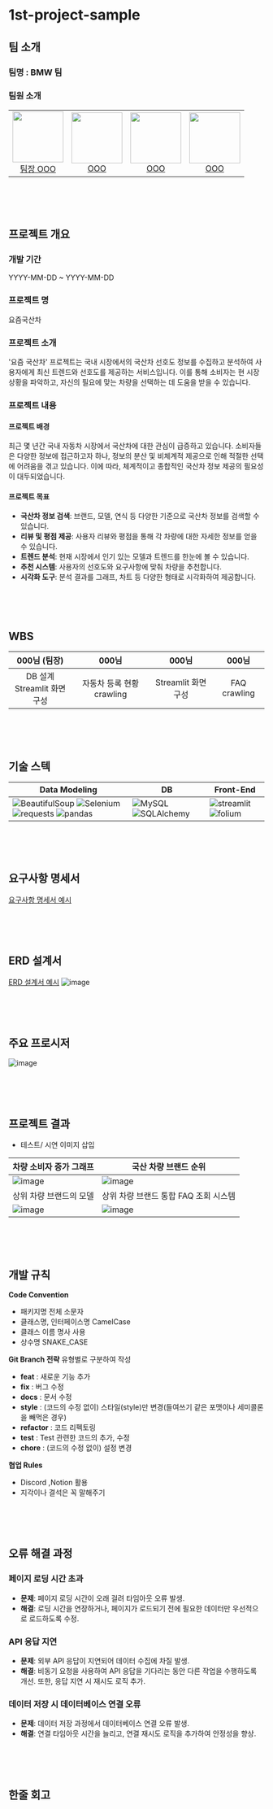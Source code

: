 # 1st-project-sample
## 팀 소개
### 팀명 : BMW 팀
### 팀원 소개

<table align="center">
  <tbody>
    <tr>
      <td align="center">
        <div>
          <img src="이미지 주소 경로"width="100px;"height="100px;" alt=""/>
           <a href="https://github.com/{깃헙주소}"><div align=center>팀장 OOO</div></a>
        </div>
      </td>
      <td align="center">
        <div>
          <img src="이미지 주소 경로"width="100px;"height="100px;" alt=""/>
          <a href="https://github.com/2kilometer"><div align=center>OOO</div></a>
        </div>
      </td>
      <td align="center">
        <div>
          <img src="이미지 주소 경로"width="100px;"height="100px;" alt=""/>
            <a href="https://github.com/{깃헙주소}"><div align=center>OOO</div></a>
        </div>
      </td>
      <td align="center">
        <div>
          <img src="이미지 주소 경로"width="100px;"height="100px;" alt=""/>
          <a href="https://github.com/{깃헙주소}"><div align=center>OOO</div></a>
        </div>
      </td>
    </tr>
  </tbody>
</table>

<br><br><br>

## 프로젝트 개요 
### 개발 기간 
YYYY-MM-DD ~ YYYY-MM-DD
### 프로젝트 명 
요즘국산차 
### 프로젝트 소개 
'요즘 국산차' 프로젝트는 국내 시장에서의 국산차 선호도 정보를 수집하고 분석하여 사용자에게 최신 트렌드와 선호도를 제공하는 서비스입니다. 이를 통해 소비자는 현 시장 상황을 파악하고, 자신의 필요에 맞는 차량을 선택하는 데 도움을 받을 수 있습니다.
### 프로젝트 내용 
#### 프로젝트 배경 
최근 몇 년간 국내 자동차 시장에서 국산차에 대한 관심이 급증하고 있습니다. 소비자들은 다양한 정보에 접근하고자 하나, 정보의 분산 및 비체계적 제공으로 인해 적절한 선택에 어려움을 겪고 있습니다. 이에 따라, 체계적이고 종합적인 국산차 정보 제공의 필요성이 대두되었습니다.
#### 프로젝트 목표 
- **국산차 정보 검색**: 브랜드, 모델, 연식 등 다양한 기준으로 국산차 정보를 검색할 수 있습니다.
- **리뷰 및 평점 제공**: 사용자 리뷰와 평점을 통해 각 차량에 대한 자세한 정보를 얻을 수 있습니다.
- **트렌드 분석**: 현재 시장에서 인기 있는 모델과 트렌드를 한눈에 볼 수 있습니다.
- **추천 시스템**: 사용자의 선호도와 요구사항에 맞춰 차량을 추천합니다.
- **시각화 도구**: 분석 결과를 그래프, 차트 등 다양한 형태로 시각화하여 제공합니다.

<br><br><br>

## WBS 
| 000님 (팀장) | 000님 | 000님 | 000님 |
|:----------:|:----------:|:----------:|:----------:|
|DB 설계<br>Streamlit 화면 구성|자동차 등록 현황 crawling|Streamlit 화면 구성|FAQ crawling|



<br><br><br>


## 기술 스텍
| Data Modeling | DB | Front-End |
|-------------|--------|-------------|
| ![BeautifulSoup](https://img.shields.io/badge/python-3776AB?style=for-the-badge&logo=python&logoColor=white) ![Selenium](https://img.shields.io/badge/Selenium-43B02A?style=for-the-badge&logo=selenium&logoColor=white) ![requests](https://img.shields.io/badge/requests-3776AB?style=for-the-badge&logo=python&logoColor=white) ![pandas](https://img.shields.io/badge/pandas-150458?style=for-the-badge&logo=pandas&logoColor=white) | ![MySQL](https://img.shields.io/badge/MySQL-4479A1?style=for-the-badge&logo=mysql&logoColor=white) ![SQLAlchemy](https://img.shields.io/badge/sqlalchemy-D71F00?style=for-the-badge&logo=sqlalchemy&logoColor=white) | ![streamlit](https://img.shields.io/badge/streamlit-FF4B4B?style=for-the-badge&logo=streamlit&logoColor=white) ![folium](https://img.shields.io/badge/folium-77B829?style=for-the-badge&logo=folium&logoColor=white) 

<br><br><br>



## 요구사항 명세서
[요구사항 명세서 예시](https://www.notion.so/playdatacademy/0fb332c0e00246a58f63a16a14c0ef63)




<br><br><br>

## ERD 설계서
[ ERD 설계서 예시](https://www.notion.so/playdatacademy/0fb332c0e00246a58f63a16a14c0ef63)
![image](https://github.com/user-attachments/assets/f16d790a-460d-4aec-bc43-4fdf53e6b071)



<br><br><br>


## 주요 프로시저
![image](https://github.com/user-attachments/assets/92f489bb-abaf-4603-a160-b95fe4502661)

<br><br><br>




##  프로젝트 결과 
- 테스트/ 시연 이미지 삽입

| 차량 소비자 증가 그래프 | 국산 차량 브랜드 순위 | 
|--|--|
| ![image](https://github.com/user-attachments/assets/46fba4e2-9b74-4713-8554-41aeb2e9397d) | ![image](https://github.com/user-attachments/assets/e20005ba-e86b-468d-9f8e-05cdd63a7861) |
| 상위 차량 브랜드의 모델 | 상위 차량 브랜드 통합 FAQ 조회 시스템 |
| ![image](https://github.com/user-attachments/assets/2c874e79-2ff6-4bb9-abc8-827d58713949) | ![image](https://github.com/user-attachments/assets/6d74b751-b781-4def-975d-44fdea5b7f18)

<br><br><br>



## 개발 규칙 
**Code Convention**
- 패키지명 전체 소문자
- 클래스명, 인터페이스명 CamelCase
- 클래스 이름 명사 사용
- 상수명 SNAKE_CASE


**Git Branch 전략**
유형별로 구분하여 작성
- **feat** : 새로운 기능 추가
- **fix** : 버그 수정
- **docs** : 문서 수정
- **style** : (코드의 수정 없이) 스타일(style)만 변경(들여쓰기 같은 포맷이나 세미콜론을 빼먹은 경우)
- **refactor** : 코드 리펙토링
- **test** : Test 관련한 코드의 추가, 수정
- **chore** : (코드의 수정 없이) 설정 변경

**협업 Rules**
- Discord ,Notion 활용
- 지각이나 결석은 꼭 말해주기 


<br><br><br>


## 오류 해결 과정
### 페이지 로딩 시간 초과
- **문제**: 페이지 로딩 시간이 오래 걸려 타임아웃 오류 발생.
- **해결**: 로딩 시간을 연장하거나, 페이지가 로드되기 전에 필요한 데이터만 우선적으로 로드하도록 수정.

### API 응답 지연
- **문제**: 외부 API 응답이 지연되어 데이터 수집에 차질 발생.
- **해결**: 비동기 요청을 사용하여 API 응답을 기다리는 동안 다른 작업을 수행하도록 개선. 또한, 응답 지연 시 재시도 로직 추가.

### 데이터 저장 시 데이터베이스 연결 오류
- **문제**: 데이터 저장 과정에서 데이터베이스 연결 오류 발생.
- **해결**: 연결 타임아웃 시간을 늘리고, 연결 재시도 로직을 추가하여 안정성을 향상.


<br><br><br>


##  한줄 회고 



